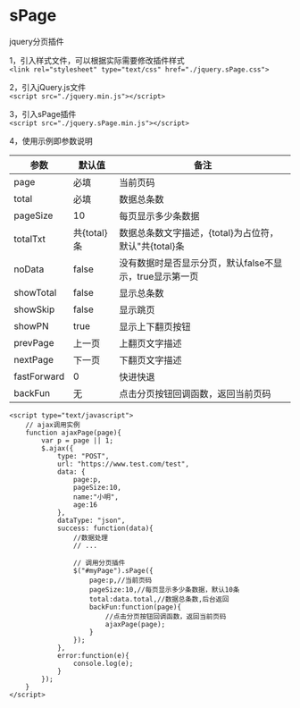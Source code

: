 # sPage
jquery分页插件

1，引入样式文件，可以根据实际需要修改插件样式  
`<link rel="stylesheet" type="text/css" href="./jquery.sPage.css">`

2，引入jQuery.js文件  
`<script src="./jquery.min.js"></script>`

3，引入sPage插件  
`<script src="./jquery.sPage.min.js"></script>`

4，使用示例即参数说明

参数  | 默认值  | 备注
 ---- | ---- | ----
 page  | 必填 | 当前页码 
 total  | 必填 | 数据总条数
 pageSize  | 10 | 每页显示多少条数据
 totalTxt  | 共{total}条 | 数据总条数文字描述，{total}为占位符，默认"共{total}条
 noData  | false | 没有数据时是否显示分页，默认false不显示，true显示第一页
 showTotal  | false | 显示总条数
 showSkip  | false | 显示跳页
 showPN  | true | 显示上下翻页按钮
 prevPage  | 上一页 | 上翻页文字描述
 nextPage  | 下一页 | 下翻页文字描述
 fastForward  | 0 | 快进快退
 backFun  | 无 | 点击分页按钮回调函数，返回当前页码
```
<script type="text/javascript">
    // ajax调用实例
    function ajaxPage(page){
        var p = page || 1;
        $.ajax({
            type: "POST",
            url: "https://www.test.com/test",
            data: {
                page:p,
                pageSize:10,
                name:"小明",
                age:16
            },
            dataType: "json",  
            success: function(data){
                //数据处理
                // ...

                // 调用分页插件
                $("#myPage").sPage({
                    page:p,//当前页码
                    pageSize:10,//每页显示多少条数据，默认10条
                    total:data.total,//数据总条数,后台返回
                    backFun:function(page){
                        //点击分页按钮回调函数，返回当前页码
                        ajaxPage(page);
                    }
                });
            },
            error:function(e){
                console.log(e);
            }
        });
    }
</script>
```

